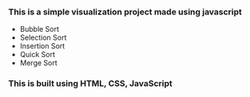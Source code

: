 ### This is a simple visualization project made using javascript 
- Bubble Sort 
- Selection Sort
- Insertion Sort
- Quick Sort
- Merge Sort

### This is built using HTML, CSS, JavaScript <br/>